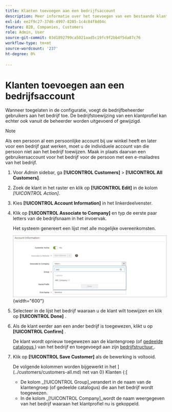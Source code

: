 ```yaml
---
title: Klanten toevoegen aan een bedrijfsaccount
description: Meer informatie over het toevoegen van een bestaande klant aan een bedrijfsaccount.
exl-id: ee2f9c27-37d6-4997-8285-1c4c84f8d04c
feature: B2B, Companies, Customers
role: Admin, User
source-git-commit: 03d1892799ca5021aad5c19fc9f2bb4f5da87c76
workflow-type: tm+mt
source-wordcount: '237'
ht-degree: 0%

---
```


# Klanten toevoegen aan een bedrijfsaccount

Wanneer toegelaten in de configuratie, voegt de bedrijfbeheerder gebruikers aan het bedrijf toe. De bedrijfstoewijzing van een klantprofiel kan echter ook vanuit de beheerder worden uitgevoerd of gewijzigd.

>[!NOTE]
>
>Als een persoon al een persoonlijke account bij uw winkel heeft en later voor een bedrijf gaat werken, moet u de individuele account van die persoon niet aan het bedrijf toewijzen. Maak in plaats daarvan een gebruikersaccount voor het bedrijf voor de persoon met een e-mailadres van het bedrijf.

1. Voor _Admin_ sidebar, ga **[!UICONTROL Customers]** > **[!UICONTROL All Customers]**.

1. Zoek de klant in het raster en klik op **[!UICONTROL Edit]** in de kolom _[!UICONTROL Action]_.

1. Kies **[!UICONTROL Account Information]** in het linkerdeelvenster.

1. Klik op **[!UICONTROL Associate to Company]** en typ de eerste paar letters van de bedrijfsnaam in het invoervak.

   Het systeem genereert een lijst met alle mogelijke overeenkomsten.

   ![ associeerde aan Bedrijf ](./assets/company-assign-customer-account.png){width="600"}

1. Selecteer in de lijst het bedrijf waaraan u de klant wilt toewijzen en klik op **[!UICONTROL Done]** .

1. Als de klant eerder aan een ander bedrijf is toegewezen, klikt u op **[!UICONTROL Confirm]** .

   De klant wordt opnieuw toegewezen aan de klantengroep (of [ gedeelde catalogus ](catalog-shared.md)) van het bedrijf en toegevoegd aan zijn [ bedrijfstructuur ](account-company-structure.md).

1. Klik op **[!UICONTROL Save Customer]** als de bewerking is voltooid.

   De volgende kolommen worden bijgewerkt in het ](../customers/customers-all.md) net van 0} Klanten {:[

   - De kolom _[!UICONTROL Group]_verandert in de naam van de klantengroep (of gedeelde catalogus) die aan het bedrijf wordt toegewezen.
   - In de kolom _[!UICONTROL Company]_wordt de naam weergegeven van het bedrijf waaraan het klantprofiel nu is gekoppeld.

